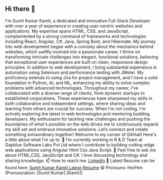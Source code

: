 ## Hi there 👋

I'm Sumit Kumar Kamti, a dedicated and innovative Full-Stack Developer with over a year of experience in creating user-centric websites and applications. My expertise 
spans HTML, CSS, and JavaScript, complemented by a strong command of frameworks and technologies including React, Angular, C#, Java, Spring Boot, and Hibernate.
My journey into web development began with a curiosity about the mechanics behind websites, which swiftly evolved into a passionate career. I thrive on transforming 
intricate challenges into elegant, functional solutions, believing that exceptional user experiences are built on clean, responsive design principles.
In addition to web development, I bring substantial experience in automation using Selenium and performance testing with JMeter. My proficiency extends to 
using Jira for project management, and I have a solid foundation in Python, AI, and ML, enhancing my ability to solve complex problems with advanced technologies.
Throughout my career, I've collaborated with a diverse range of clients, from dynamic startups to established corporations. These experiences have sharpened my 
skills in both collaborative and independent settings, where sharing ideas and learning from others are crucial for success.
When I'm not coding, I'm actively exploring the latest in web technologies and mentoring budding developers. My enthusiasm for tackling new challenges and 
pushing the boundaries of what's possible on the web drives me to continuously expand my skill set and embrace innovative solutions.
Let’s connect and create something extraordinary together!
Welcome to my corner of GitHub! Here's a little about what I'm up to:
🔭 I’m currently working in R & D Team at Gapblue Software Labs Pvt Ltd where I contribute to building cutting-edge web applications using 
Angular Html Css Java Script.
💬 Feel free to ask me about HTML,CSS, JavaScript and C#. I love discussing technology 
and sharing knowledge.
📫 How to reach me: [Linkedin](https://www.linkedin.com/in/sumit-kumar-kamti/)
📄 Latest Resume can be found here: [Sumit Kumar Kamti Latest-Resume](https://drive.google.com/file/d/1EGJ-ZbDZsy5OdHjvnBbzxiEptUSip2OH/view?usp=sharing)
😄 Pronouns: He/Him (Pronunciation: [Sumit Kumar] [Kamti])
